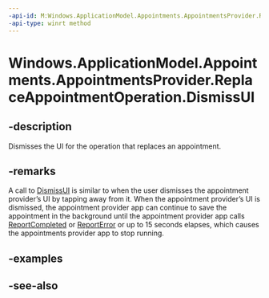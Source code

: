 ```yaml
---
-api-id: M:Windows.ApplicationModel.Appointments.AppointmentsProvider.ReplaceAppointmentOperation.DismissUI
-api-type: winrt method
---
```


<!-- Method syntax
public void DismissUI()
-->

# Windows.ApplicationModel.Appointments.AppointmentsProvider.ReplaceAppointmentOperation.DismissUI

## -description
Dismisses the UI for the operation that replaces an appointment.

## -remarks
A call to [DismissUI](addappointmentoperation_dismissui.md) is similar to when the user dismisses the appointment provider’s UI by tapping away from it. When the appointment provider’s UI is dismissed, the appointment provider app can continue to save the appointment in the background until the appointment provider app calls [ReportCompleted](addappointmentoperation_reportcompleted.md) or [ReportError](addappointmentoperation_reporterror.md) or up to 15 seconds elapses, which causes the appointments provider app to stop running.

## -examples

## -see-also
